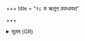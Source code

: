 +++
title = "१८ स ऋतून् उपाधावत्"

+++
<details><summary>मूलम् (GR)</summary>

स ऋतून् उपाधावत् ॥
</details>